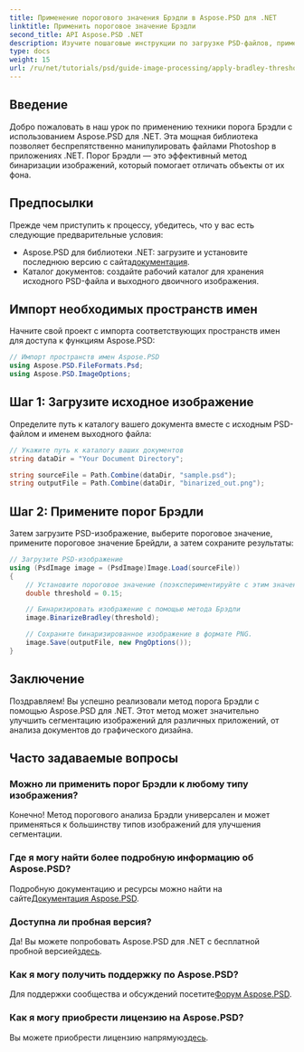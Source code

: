 ```yaml
---
title: Применение порогового значения Брэдли в Aspose.PSD для .NET
linktitle: Применить пороговое значение Брэдли
second_title: API Aspose.PSD .NET
description: Изучите пошаговые инструкции по загрузке PSD-файлов, применению методов пороговой обработки и сохранению результатов в различных форматах, что позволит улучшить задачи сегментации изображений для различных приложений.
type: docs
weight: 15
url: /ru/net/tutorials/psd/guide-image-processing/apply-bradley-thresholding/
---
```

## Введение

Добро пожаловать в наш урок по применению техники порога Брэдли с использованием Aspose.PSD для .NET. Эта мощная библиотека позволяет беспрепятственно манипулировать файлами Photoshop в приложениях .NET. Порог Брэдли — это эффективный метод бинаризации изображений, который помогает отличать объекты от их фона.

## Предпосылки

Прежде чем приступить к процессу, убедитесь, что у вас есть следующие предварительные условия:

-  Aspose.PSD для библиотеки .NET: загрузите и установите последнюю версию с сайта[документация](https://reference.aspose.com/psd/net/).
- Каталог документов: создайте рабочий каталог для хранения исходного PSD-файла и выходного двоичного изображения.

## Импорт необходимых пространств имен

Начните свой проект с импорта соответствующих пространств имен для доступа к функциям Aspose.PSD:

```csharp
// Импорт пространств имен Aspose.PSD
using Aspose.PSD.FileFormats.Psd;
using Aspose.PSD.ImageOptions;
```

## Шаг 1: Загрузите исходное изображение

Определите путь к каталогу вашего документа вместе с исходным PSD-файлом и именем выходного файла:

```csharp
// Укажите путь к каталогу ваших документов
string dataDir = "Your Document Directory";

string sourceFile = Path.Combine(dataDir, "sample.psd");
string outputFile = Path.Combine(dataDir, "binarized_out.png");
```

## Шаг 2: Примените порог Брэдли

Затем загрузите PSD-изображение, выберите пороговое значение, примените пороговое значение Брейдли, а затем сохраните результаты:

```csharp
// Загрузите PSD-изображение
using (PsdImage image = (PsdImage)Image.Load(sourceFile))
{
    // Установите пороговое значение (поэкспериментируйте с этим значением по мере необходимости)
    double threshold = 0.15;

    // Бинаризировать изображение с помощью метода Брэдли
    image.BinarizeBradley(threshold);

    // Сохраните бинаризированное изображение в формате PNG.
    image.Save(outputFile, new PngOptions());
}
```

## Заключение

Поздравляем! Вы успешно реализовали метод порога Брэдли с помощью Aspose.PSD для .NET. Этот метод может значительно улучшить сегментацию изображений для различных приложений, от анализа документов до графического дизайна.

## Часто задаваемые вопросы

### Можно ли применить порог Брэдли к любому типу изображения?

Конечно! Метод порогового анализа Брэдли универсален и может применяться к большинству типов изображений для улучшения сегментации.

### Где я могу найти более подробную информацию об Aspose.PSD?

 Подробную документацию и ресурсы можно найти на сайте[Документация Aspose.PSD](https://reference.aspose.com/psd/net/).

### Доступна ли пробная версия?

Да! Вы можете попробовать Aspose.PSD для .NET с бесплатной пробной версией[здесь](https://releases.aspose.com/).

### Как я могу получить поддержку по Aspose.PSD?

 Для поддержки сообщества и обсуждений посетите[Форум Aspose.PSD](https://forum.aspose.com/c/psd/34).

### Как я могу приобрести лицензию на Aspose.PSD?

 Вы можете приобрести лицензию напрямую[здесь](https://purchase.conholdate.com/buy).